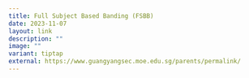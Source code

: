 ```yaml
---
title: Full Subject Based Banding (FSBB)
date: 2023-11-07
layout: link
description: ""
image: ""
variant: tiptap
external: https://www.guangyangsec.moe.edu.sg/parents/permalink/
---
```

